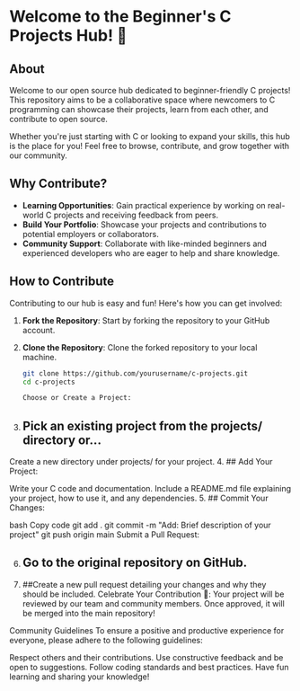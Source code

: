 # Welcome to the Beginner's C Projects Hub! 🚀

## About

Welcome to our open source hub dedicated to beginner-friendly C projects! This repository aims to be a collaborative space where newcomers to C programming can showcase their projects, learn from each other, and contribute to open source.

Whether you're just starting with C or looking to expand your skills, this hub is the place for you! Feel free to browse, contribute, and grow together with our community.

## Why Contribute?

- **Learning Opportunities**: Gain practical experience by working on real-world C projects and receiving feedback from peers.
- **Build Your Portfolio**: Showcase your projects and contributions to potential employers or collaborators.
- **Community Support**: Collaborate with like-minded beginners and experienced developers who are eager to help and share knowledge.

## How to Contribute

Contributing to our hub is easy and fun! Here's how you can get involved:

1. **Fork the Repository**: Start by forking the repository to your GitHub account.

2. **Clone the Repository**: Clone the forked repository to your local machine.

   ```bash
   git clone https://github.com/yourusername/c-projects.git
   cd c-projects

   Choose or Create a Project:

3. ## Pick an existing project from the projects/ directory or...
Create a new directory under projects/ for your project.
4. ## Add Your Project:

Write your C code and documentation.
Include a README.md file explaining your project, how to use it, and any dependencies.
5. ## Commit Your Changes:

bash
Copy code
git add .
git commit -m "Add: Brief description of your project"
git push origin main
Submit a Pull Request:

6. ## Go to the original repository on GitHub.

7. ##Create a new pull request detailing your changes and why they should be included.
Celebrate Your Contribution 🎉: Your project will be reviewed by our team and community members. Once approved, it will be merged into the main repository!

Community Guidelines
To ensure a positive and productive experience for everyone, please adhere to the following guidelines:

Respect others and their contributions.
Use constructive feedback and be open to suggestions.
Follow coding standards and best practices.
Have fun learning and sharing your knowledge!
